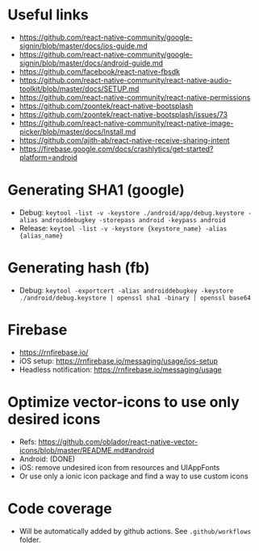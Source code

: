 # Useful links
- https://github.com/react-native-community/google-signin/blob/master/docs/ios-guide.md
- https://github.com/react-native-community/google-signin/blob/master/docs/android-guide.md
- https://github.com/facebook/react-native-fbsdk
- https://github.com/react-native-community/react-native-audio-toolkit/blob/master/docs/SETUP.md
- https://github.com/react-native-community/react-native-permissions
- https://github.com/zoontek/react-native-bootsplash
- https://github.com/zoontek/react-native-bootsplash/issues/73
- https://github.com/react-native-community/react-native-image-picker/blob/master/docs/Install.md
- https://github.com/ajith-ab/react-native-receive-sharing-intent
- https://firebase.google.com/docs/crashlytics/get-started?platform=android

# Generating SHA1 (google)
- Debug: ```keytool -list -v -keystore ./android/app/debug.keystore -alias androiddebugkey -storepass android -keypass android```
- Release: ```keytool -list -v -keystore {keystore_name} -alias {alias_name}```

# Generating hash (fb)
- Debug: ```keytool -exportcert -alias androiddebugkey -keystore ./android/debug.keystore | openssl sha1 -binary | openssl base64```

# Firebase
- https://rnfirebase.io/
- iOS setup: https://rnfirebase.io/messaging/usage/ios-setup
- Headless notification: https://rnfirebase.io/messaging/usage

# Optimize vector-icons to use only desired icons
- Refs: https://github.com/oblador/react-native-vector-icons/blob/master/README.md#android
- Android: (DONE)
- iOS: remove undesired icon from resources and UIAppFonts 
- Or use only a ionic icon package and find a way to use custom icons

# Code coverage
- Will be automatically added by github actions. See `.github/workflows` folder.